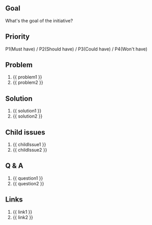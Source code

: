 ## Goal

What's the goal of the initiative?

## Priority

P1(Must have) / P2(Should have) / P3(Could have) / P4(Won't have)

## Problem

1. {{ problem1 }}
2. {{ problem2 }}

## Solution

1. {{ solution1 }}
2. {{ solution2 }}

## Child issues
1. {{ childIssue1 }}
2. {{ childIssue2 }}

## Q & A
1. {{ question1 }}
2. {{ question2 }}

## Links
1. {{ link1 }}
2. {{ link2 }}